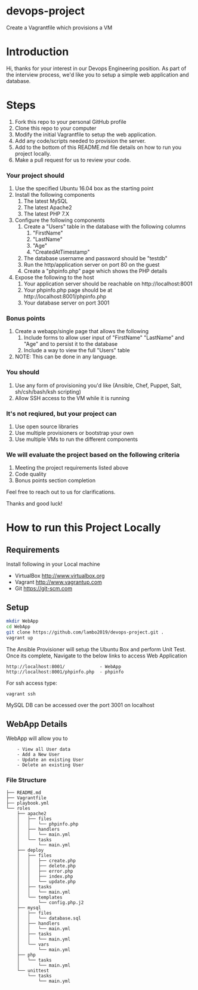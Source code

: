 # devops-project
Create a Vagrantfile which provisions a VM

# Introduction
Hi, thanks for your interest in our Devops Engineering position. As part of the interview process, we'd like you to setup a simple web application and database.

# Steps
1. Fork this repo to your personal GitHub profile
2. Clone this repo to your computer
3. Modify the initial Vagrantfile to setup the web application.
4. Add any code/scripts needed to provision the server.
5. Add to the bottom of this README.md file details on how to run you project locally.
6. Make a pull request for us to review your code.

### Your project should
1. Use the specified Ubuntu 16.04 box as the starting point
2. Install the following components
    1. The latest MySQL
    2. The latest Apache2
    3. The latest PHP 7.X
3. Configure the following components
    1. Create a "Users" table in the database with the following columns
        1. "FirstName"
        2. "LastName"
        3. "Age"
        4. "CreatedAtTimestamp"
    2. The database username and password should be "testdb"
    3. Run the http/application server on port 80 on the guest
    4. Create a "phpinfo.php" page which shows the PHP details
4. Expose the following to the host
    1. Your application server should be reachable on http://localhost:8001
    2. Your phpinfo.php page should be at http://localhost:8001/phpinfo.php
    3. Your database server on port 3001

### Bonus points
1. Create a webapp/single page that allows the following
    1. Include forms to allow user input of "FirstName" "LastName" and "Age" and to persist it to the database
    2. Include a way to view the full "Users" table
2. NOTE: This can be done in any language.

### You should
1. Use any form of provisioning you'd like (Ansible, Chef, Puppet, Salt, sh/csh/bash/ksh scripting)
2. Allow SSH access to the VM while it is running

### It's not reqiured, but your project can
1. Use open source libraries
2. Use multiple provisioners or bootstrap your own
3. Use multiple VMs to run the different components

### We will evaluate the project based on the following criteria
1. Meeting the project requirements listed above
2. Code quality
3. Bonus points section completion

Feel free to reach out to us for clarifications.

Thanks and good luck!



# How to run this Project Locally

## Requirements

Install following in your Local machine

  - VirtualBox  http://www.virtualbox.org
  - Vagrant http://www.vagrantup.com
  - Git https://git-scm.com

## Setup

```bash
mkdir WebApp
cd WebApp
git clone https://github.com/lambo2019/devops-project.git .
vagrant up
```

The Ansible Provisioner will setup the Ubuntu Box and perform Unit Test. Once its complete, Navigate to the below links to access Web Application 

```
http://localhost:8001/             - WebApp
http://localhost:8001/phpinfo.php  - phpinfo
```

For ssh access type:
```bash
vagrant ssh
```

MySQL DB can be accessed over the port 3001 on localhost

## WebApp Details

WebApp will allow you to 
```
    - View all User data
    - Add a New User
    - Update an existing User
    - Delete an existing User
```

### File Structure

```
├── README.md
├── Vagrantfile
├── playbook.yml
└── roles
    ├── apache2
    │   ├── files
    │   │   └── phpinfo.php
    │   ├── handlers
    │   │   └── main.yml
    │   └── tasks
    │       └── main.yml
    ├── deploy
    │   ├── files
    │   │   ├── create.php
    │   │   ├── delete.php
    │   │   ├── error.php
    │   │   ├── index.php
    │   │   └── update.php
    │   ├── tasks
    │   │   └── main.yml
    │   └── templates
    │       └── config.php.j2
    ├── mysql
    │   ├── files
    │   │   └── database.sql
    │   ├── handlers
    │   │   └── main.yml
    │   ├── tasks
    │   │   └── main.yml
    │   └── vars
    │       └── main.yml
    ├── php
    │   └── tasks
    │       └── main.yml
    └── unittest
        └── tasks
            └── main.yml
```